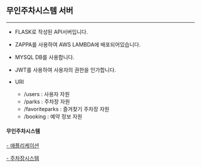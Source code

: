 ## 무인주차시스템 서버
---

- FLASK로 작성된 API서버입니다.

- ZAPPA를 사용하여 AWS LAMBDA에 배포되어있습니다.

- MYSQL DB를 사용합니다.

- JWT를 사용하여 사용자의 권한을 인가합니다.

- URI
    - /users : 사용자 자원
    - /parks : 주차장 자원
    - /favoriteparks : 즐겨찾기 주차장 자원
    - /booking : 예약 정보 자원


#### 무인주차시스템

[- 애플리케이션](https://github.com/ybw903/Capstone-Application)

[- 주차장시스템](https://github.com/ybw903/Capstone-ParkingSystem/tree/master/ml)
